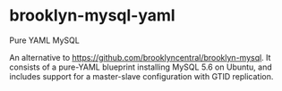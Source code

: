 # brooklyn-mysql-yaml
Pure YAML MySQL

An alternative to https://github.com/brooklyncentral/brooklyn-mysql. It consists of a pure-YAML blueprint installing MySQL 5.6 on Ubuntu, and includes support for a master-slave configuration with GTID replication.
